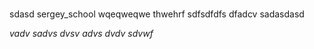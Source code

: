 #
sdasd sergey_school
wqeqweqwe
thwehrf
sdfsdfdfs
dfadcv
sadasdasd
<address>vadv
sadvs
dvsv
advs
dvdv
sdvwf</address>